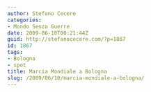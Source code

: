 ```yaml
---
author: Stefano Cecere
categories:
- Mondo Senza Guerre
date: 2009-06-10T00:21:44Z
guid: http://stefanocecere.com/?p=1867
id: 1867
tags:
- Bologna
- spot
title: Marcia Mondiale a Bologna
slug: /2009/06/10/marcia-mondiale-a-bologna/
---
```


